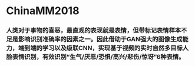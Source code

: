 # ChinaMM2018
### 人类对于事物的喜恶，最直观的表现就是表情，但带标记表情样本不足是影响识别准确率的因素之一。因此借助于GAN强大的图像生成能力，端到端的学习以及级联CNN，实现基于视频的实时自然多目标人脸表情识别，有效识别“生气/厌恶/恐惧/高兴/悲伤/惊讶”6种表情。

